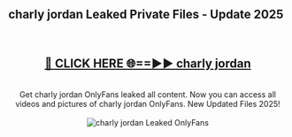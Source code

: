 <h2>charly jordan Leaked Private Files - Update 2025</h2>
<br>
<div align="center">
<h2><a href="https://cliphot.my.id/charly_jordan" rel="nofollow">🔴 CLICK HERE 🌐==►► charly jordan</a></h2>
<br>
Get charly jordan OnlyFans leaked all content. Now you can access all videos and pictures of charly jordan OnlyFans. New Updated Files 2025!
<br>
<br>
<a href="https://cliphot.my.id/charly_jordan" rel="nofollow" data-target="animated-image.originalLink"><img src="https://i.ibb.co.com/WyWwxjT/player-gif2.gif" alt="charly jordan Leaked OnlyFans" style="max-width: 100%; display: inline-block;" data-target="animated-image.originalImage"></a>
</div>
<br>